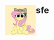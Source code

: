 <div div id="user-content-toc" >
  <summary style="list-style: none;">
    <img align=left src="https://github.com/tetenc555/tetenc555/blob/main/assets/headerIcon.jpeg" width="100" height="auto"/>
    <h1 align=left>sfe </h1>
  </summary>
</div>
<!--
**tetenc555/tetenc555** is a ✨ _special_ ✨ repository because its `README.md` (this file) appears on your GitHub profile.

Here are some ideas to get you started:rn

- 🔭 I’m currently working on ...
- 🌱 I’m currently learning ...
- 👯 I’m looking to collaborate on ...
- 🤔 I’m looking for help with ...
- 💬 Ask me about ...
- 📫 How to reach me: ...
- 😄 Pronouns: ...
- ⚡ Fun fact: ...
-->
